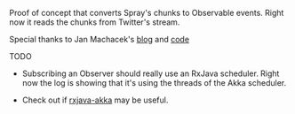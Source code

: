 Proof of concept that converts Spray's chunks to Observable events. Right now it reads the chunks from Twitter's stream.

Special thanks to Jan Machacek's [blog](http://www.cakesolutions.net/teamblogs/2013/12/08/streaming-twitter-api-in-akka-and-spray/) and [code](https://github.com/eigengo/activator-spray-twitter)

TODO

- Subscribing an Observer should really use an RxJava scheduler. Right now the log is showing that it's using the threads of the Akka scheduler.

- Check out if [rxjava-akka](https://github.com/jmhofer/rxjava-akka) may be useful.